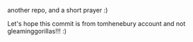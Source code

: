 another repo, and a short prayer :)

Let's hope this commit is from tomhenebury account and not gleaminggorillas!!! :)
